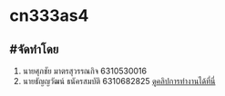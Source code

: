 # cn333as4
#จัดทำโดย
---
1. นายศุภชัย มาตรสุวรรณกิจ 6310530016
1. นายธัญญวัฒน์ ธนัครสมบัติ 6310682825
[ดูคลิปการทำงานได้ที่นี่](https://youtu.be/z3hkvbRngOY)
